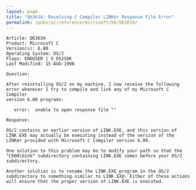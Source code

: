 ```yaml
---
layout: page
title: "Q63634: Resolving C Compiler LINKer Response File Error"
permalink: /pubs/pc/reference/microsoft/kb/Q63634/
---
```


	Article: Q63634
	Product: Microsoft C
	Version(s): 6.00
	Operating System: OS/2
	Flags: ENDUSER | O_OS2SDK
	Last Modified: 15-AUG-1990
	
	Question:
	
	After reinstalling OS/2 on my machine, I now receive the following
	error whenever I try to compile and link any of my Microsoft C Compiler
	version 6.00 programs:
	
	   error:  unable to open response file ""
	
	Response:
	
	OS/2 contains an earlier version of LINK.EXE, and this version of
	LINK.EXE may actually be executing instead of the version of the
	LINKer provided with Microsoft C Compiler version 6.00.
	
	One solution to this problem may be to modify your path so that the
	"C600\binb" subdirectory containing LINK.EXE comes before your OS/2
	subdirectory.
	
	Another solution is to rename the LINK.EXE program in the OS/2
	subdirectory to something similar to LINK.EX@. Either of these actions
	will ensure that the proper version of LINK.EXE is executed.
